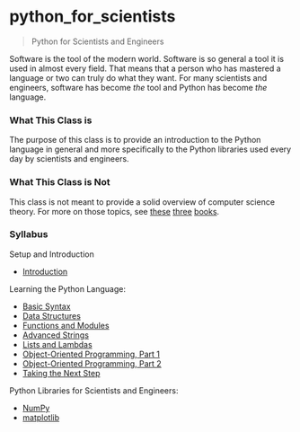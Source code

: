 python_for_scientists
=====================

> Python for Scientists and Engineers

Software is the tool of the modern world. Software is so general a tool it is used in almost every field. That means that a person who has mastered a language or two can truly do what they want. For many scientists and engineers, software has become *the* tool and Python has become *the* language.

### What This Class is

The purpose of this class is to provide an introduction to the Python language in general and more specifically to the Python libraries used every day by scientists and engineers.

### What This Class is Not

This class is not meant to provide a solid overview of computer science theory. For more on those topics, see [these](http://amzn.com/0262510871) [three](http://amzn.com/0262033844) [books](http://amzn.com/0735619670 ).

### Syllabus

Setup and Introduction

 * [Introduction](classes/00_setup_and_intro/lecture_00.md)

Learning the Python Language:

 * [Basic Syntax](classes/01_basic_syntax/lecture_01.md)
 * [Data Structures](classes/02_data_structures/lecture_02.md)
 * [Functions and Modules](classes/03_functions_and_modules/lecture_03.md)
 * [Advanced Strings](classes/04_advanced_strings/lecture_04.md)
 * [Lists and Lambdas](classes/05_lists_and_lambdas/lecture_05.md)
 * [Object-Oriented Programming, Part 1](classes/06_object_oriented_programming_1/lecture_06.md)
 * [Object-Oriented Programming, Part 2](classes/07_object_oriented_programming_2/lecture_07.md)
 * [Taking the Next Step](classes/08_taking_the_next_step/lecture_08.md)

Python Libraries for Scientists and Engineers:

 * [NumPy](classes/09_numpy/lecture_09.md)
 * [matplotlib](classes/10_matplotlib/lecture_10.md)
